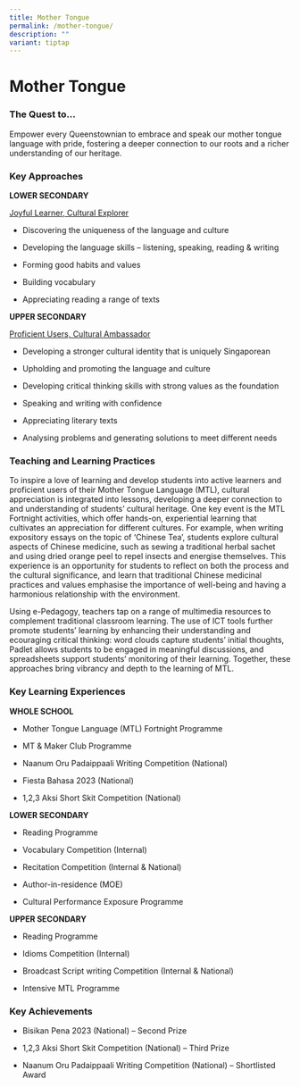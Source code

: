 ```yaml
---
title: Mother Tongue
permalink: /mother-tongue/
description: ""
variant: tiptap
---
```

<h1>Mother Tongue</h1>
<h3><strong>The Quest to…</strong></h3>
<p>Empower every Queenstownian to embrace and speak our mother tongue language
with pride, fostering a deeper connection to our roots and a richer understanding
of our heritage.</p>
<h3><strong>Key Approaches</strong></h3>
<p><strong>LOWER SECONDARY</strong>
</p>
<p><u>Joyful Learner, Cultural Explorer</u>
</p>
<ul data-tight="true" class="tight">
<li>
<p>Discovering the uniqueness of the language and culture</p>
</li>
<li>
<p>Developing the language skills – listening, speaking, reading &amp; writing</p>
</li>
<li>
<p>Forming good habits and values</p>
</li>
<li>
<p>Building vocabulary</p>
</li>
<li>
<p>Appreciating reading a range of texts</p>
</li>
</ul>
<p><strong>UPPER SECONDARY</strong>
</p>
<p><u>Proficient Users, Cultural Ambassador </u>
<br>
</p>
<ul data-tight="true" class="tight">
<li>
<p>Developing a stronger cultural identity that is uniquely Singaporean</p>
</li>
<li>
<p>Upholding and promoting the language and culture</p>
</li>
<li>
<p>Developing critical thinking skills with strong values as the foundation</p>
</li>
<li>
<p>Speaking and writing with confidence</p>
</li>
<li>
<p>Appreciating literary texts</p>
</li>
<li>
<p>Analysing problems and generating solutions to meet different needs</p>
</li>
</ul>
<h3><strong>Teaching and Learning Practices</strong></h3>
<p>To inspire a love of learning and develop students into active learners
and proficient users of their Mother Tongue Language (MTL), cultural appreciation
is integrated into lessons, developing a deeper connection to and understanding
of students’ cultural heritage. One key event is the MTL Fortnight activities,
which offer hands-on, experiential learning that cultivates an appreciation
for different cultures. For example, when writing expository essays on
the topic of ‘Chinese Tea’, students explore cultural aspects of Chinese
medicine, such as sewing a traditional herbal sachet and using dried orange
peel to repel insects and energise themselves. This experience is an opportunity
for students to reflect on both the process and the cultural significance,
and learn that traditional Chinese medicinal practices and values emphasise
the importance of well-being and having a harmonious relationship with
the environment.</p>
<p>Using e-Pedagogy, teachers tap on a range of multimedia resources to complement
traditional classroom learning. The use of ICT tools further promote students’
learning by enhancing their understanding and ecouraging critical thinking:
word clouds capture students’ initial thoughts, Padlet allows students
to be engaged in meaningful discussions, and spreadsheets support students’
monitoring of their learning. Together, these approaches bring vibrancy
and depth to the learning of MTL.</p>
<h3><strong>Key Learning Experiences</strong></h3>
<p><strong>WHOLE SCHOOL</strong>
</p>
<ul data-tight="true" class="tight">
<li>
<p>Mother Tongue Language (MTL) Fortnight Programme</p>
</li>
<li>
<p>MT &amp; Maker Club Programme</p>
</li>
<li>
<p>Naanum Oru Padaippaali Writing Competition (National)</p>
</li>
<li>
<p>Fiesta Bahasa 2023 (National)</p>
</li>
<li>
<p>1,2,3 Aksi Short Skit Competition (National)</p>
</li>
</ul>
<p><strong>LOWER SECONDARY</strong>
</p>
<ul data-tight="true" class="tight">
<li>
<p>Reading Programme</p>
</li>
<li>
<p>Vocabulary Competition (Internal)</p>
</li>
<li>
<p>Recitation Competition (Internal &amp; National)</p>
</li>
<li>
<p>Author-in-residence (MOE)</p>
</li>
<li>
<p>Cultural Performance Exposure Programme</p>
</li>
</ul>
<p><strong>UPPER SECONDARY</strong>
</p>
<ul data-tight="true" class="tight">
<li>
<p>Reading Programme</p>
</li>
<li>
<p>Idioms Competition (Internal)</p>
</li>
<li>
<p>Broadcast Script writing Competition (Internal &amp; National)</p>
</li>
<li>
<p>Intensive MTL Programme</p>
</li>
</ul>
<h3><strong>Key Achievements</strong></h3>
<ul data-tight="true" class="tight">
<li>
<p>Bisikan Pena 2023 (National) – Second Prize</p>
</li>
<li>
<p>1,2,3 Aksi Short Skit Competition (National) – Third Prize</p>
</li>
<li>
<p>Naanum Oru Padaippaali Writing Competition (National) – Shortlisted Award</p>
</li>
</ul>
<p></p>